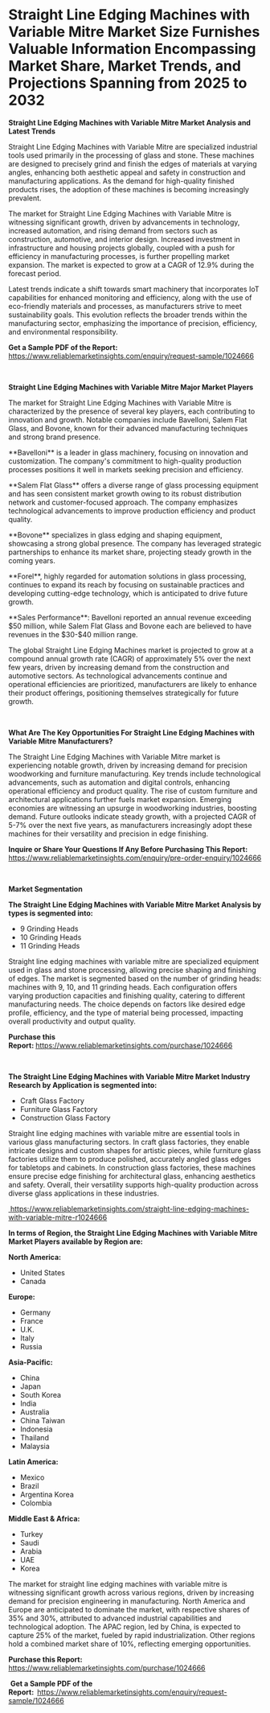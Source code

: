 <p><h1>Straight Line Edging Machines with Variable Mitre Market Size Furnishes Valuable Information Encompassing Market Share, Market Trends, and Projections Spanning from 2025 to 2032</h1></p><p><strong>Straight Line Edging Machines with Variable Mitre Market Analysis and Latest Trends</strong></p>
<p><p>Straight Line Edging Machines with Variable Mitre are specialized industrial tools used primarily in the processing of glass and stone. These machines are designed to precisely grind and finish the edges of materials at varying angles, enhancing both aesthetic appeal and safety in construction and manufacturing applications. As the demand for high-quality finished products rises, the adoption of these machines is becoming increasingly prevalent.</p><p>The market for Straight Line Edging Machines with Variable Mitre is witnessing significant growth, driven by advancements in technology, increased automation, and rising demand from sectors such as construction, automotive, and interior design. Increased investment in infrastructure and housing projects globally, coupled with a push for efficiency in manufacturing processes, is further propelling market expansion. The market is expected to grow at a CAGR of 12.9% during the forecast period. </p><p>Latest trends indicate a shift towards smart machinery that incorporates IoT capabilities for enhanced monitoring and efficiency, along with the use of eco-friendly materials and processes, as manufacturers strive to meet sustainability goals. This evolution reflects the broader trends within the manufacturing sector, emphasizing the importance of precision, efficiency, and environmental responsibility.</p></p>
<p><strong>Get a Sample PDF of the Report:&nbsp;</strong> <a href="https://www.reliablemarketinsights.com/enquiry/request-sample/1024666?utm_campaign=3455&utm_medium=2&utm_source=Github&utm_content=ia&utm_term=18042025&utm_id=straight-line-edging-machines-with-variable-mitre">https://www.reliablemarketinsights.com/enquiry/request-sample/1024666</a></p>
<p>&nbsp;</p>
<p><strong>Straight Line Edging Machines with Variable Mitre Major Market Players</strong></p>
<p><p>The market for Straight Line Edging Machines with Variable Mitre is characterized by the presence of several key players, each contributing to innovation and growth. Notable companies include Bavelloni, Salem Flat Glass, and Bovone, known for their advanced manufacturing techniques and strong brand presence.</p><p>**Bavelloni** is a leader in glass machinery, focusing on innovation and customization. The company's commitment to high-quality production processes positions it well in markets seeking precision and efficiency.</p><p>**Salem Flat Glass** offers a diverse range of glass processing equipment and has seen consistent market growth owing to its robust distribution network and customer-focused approach. The company emphasizes technological advancements to improve production efficiency and product quality.</p><p>**Bovone** specializes in glass edging and shaping equipment, showcasing a strong global presence. The company has leveraged strategic partnerships to enhance its market share, projecting steady growth in the coming years.</p><p>**Forel**, highly regarded for automation solutions in glass processing, continues to expand its reach by focusing on sustainable practices and developing cutting-edge technology, which is anticipated to drive future growth.</p><p>**Sales Performance**: Bavelloni reported an annual revenue exceeding $50 million, while Salem Flat Glass and Bovone each are believed to have revenues in the $30-$40 million range. </p><p>The global Straight Line Edging Machines market is projected to grow at a compound annual growth rate (CAGR) of approximately 5% over the next few years, driven by increasing demand from the construction and automotive sectors. As technological advancements continue and operational efficiencies are prioritized, manufacturers are likely to enhance their product offerings, positioning themselves strategically for future growth.</p></p>
<p>&nbsp;</p>
<p><strong>What Are The Key Opportunities For Straight Line Edging Machines with Variable Mitre Manufacturers?</strong></p>
<p><p>The Straight Line Edging Machines with Variable Mitre market is experiencing notable growth, driven by increasing demand for precision woodworking and furniture manufacturing. Key trends include technological advancements, such as automation and digital controls, enhancing operational efficiency and product quality. The rise of custom furniture and architectural applications further fuels market expansion. Emerging economies are witnessing an upsurge in woodworking industries, boosting demand. Future outlooks indicate steady growth, with a projected CAGR of 5-7% over the next five years, as manufacturers increasingly adopt these machines for their versatility and precision in edge finishing.</p></p>
<p><strong>Inquire or Share Your Questions If Any Before Purchasing This Report:</strong> <a href="https://www.reliablemarketinsights.com/enquiry/pre-order-enquiry/1024666?utm_campaign=3455&utm_medium=2&utm_source=Github&utm_content=ia&utm_term=18042025&utm_id=straight-line-edging-machines-with-variable-mitre">https://www.reliablemarketinsights.com/enquiry/pre-order-enquiry/1024666</a></p>
<p>&nbsp;</p>
<p><strong>Market Segmentation</strong></p>
<p><strong>The Straight Line Edging Machines with Variable Mitre Market Analysis by types is segmented into:</strong></p>
<p><ul><li>9 Grinding Heads</li><li>10 Grinding Heads</li><li>11 Grinding Heads</li></ul></p>
<p><p>Straight line edging machines with variable mitre are specialized equipment used in glass and stone processing, allowing precise shaping and finishing of edges. The market is segmented based on the number of grinding heads: machines with 9, 10, and 11 grinding heads. Each configuration offers varying production capacities and finishing quality, catering to different manufacturing needs. The choice depends on factors like desired edge profile, efficiency, and the type of material being processed, impacting overall productivity and output quality.</p></p>
<p><strong>Purchase this Report:&nbsp;</strong><a href="https://www.reliablemarketinsights.com/purchase/1024666?utm_campaign=3455&utm_medium=2&utm_source=Github&utm_content=ia&utm_term=18042025&utm_id=straight-line-edging-machines-with-variable-mitre">https://www.reliablemarketinsights.com/purchase/1024666</a></p>
<p>&nbsp;</p>
<p><strong>The Straight Line Edging Machines with Variable Mitre Market Industry Research by Application is segmented into:</strong></p>
<p><ul><li>Craft Glass Factory</li><li>Furniture Glass Factory</li><li>Construction Glass Factory</li></ul></p>
<p><p>Straight line edging machines with variable mitre are essential tools in various glass manufacturing sectors. In craft glass factories, they enable intricate designs and custom shapes for artistic pieces, while furniture glass factories utilize them to produce polished, accurately angled glass edges for tabletops and cabinets. In construction glass factories, these machines ensure precise edge finishing for architectural glass, enhancing aesthetics and safety. Overall, their versatility supports high-quality production across diverse glass applications in these industries.</p></p>
<p><a href="https://www.reliablemarketinsights.com/straight-line-edging-machines-with-variable-mitre-r1024666?utm_campaign=3455&utm_medium=2&utm_source=Github&utm_content=ia&utm_term=18042025&utm_id=straight-line-edging-machines-with-variable-mitre">&nbsp;https://www.reliablemarketinsights.com/straight-line-edging-machines-with-variable-mitre-r1024666</a></p>
<p><strong>In terms of Region, the Straight Line Edging Machines with Variable Mitre Market Players available by Region are:</strong></p>
<p>
    <p> <strong> North America: </strong>
        <ul>
            <li>United States</li>
            <li>Canada</li>
        </ul>
        </p> 
    <p> <strong> Europe: </strong>
        <ul>
            <li>Germany</li>
            <li>France</li>
            <li>U.K.</li>
            <li>Italy</li>
            <li>Russia</li>
        </ul>
        </p> 
    <p> <strong> Asia-Pacific: </strong>
        <ul>
            <li>China</li>
            <li>Japan</li>
            <li>South Korea</li>
            <li>India</li>
            <li>Australia</li>
            <li>China Taiwan</li>
            <li>Indonesia</li>
            <li>Thailand</li>
            <li>Malaysia</li>
        </ul>
        </p> 
    <p> <strong> Latin America: </strong>
        <ul>
            <li>Mexico</li>
            <li>Brazil</li>
            <li>Argentina Korea</li>
            <li>Colombia</li>
        </ul>
        </p> 
    <p> <strong> Middle East & Africa: </strong>
        <ul>
            <li>Turkey</li>
            <li>Saudi</li>
            <li>Arabia</li>
            <li>UAE</li>
            <li>Korea</li>
        </ul>
    </p>
    </p>
<p><p>The market for straight line edging machines with variable mitre is witnessing significant growth across various regions, driven by increasing demand for precision engineering in manufacturing. North America and Europe are anticipated to dominate the market, with respective shares of 35% and 30%, attributed to advanced industrial capabilities and technological adoption. The APAC region, led by China, is expected to capture 25% of the market, fueled by rapid industrialization. Other regions hold a combined market share of 10%, reflecting emerging opportunities.</p></p>
<p><strong>Purchase this Report: </strong><a href="https://www.reliablemarketinsights.com/purchase/1024666?utm_campaign=3455&utm_medium=2&utm_source=Github&utm_content=ia&utm_term=18042025&utm_id=straight-line-edging-machines-with-variable-mitre">https://www.reliablemarketinsights.com/purchase/1024666</a></p>
<p>&nbsp;<strong>Get a Sample PDF of the Report:&nbsp;&nbsp;</strong><a href="https://www.reliablemarketinsights.com/enquiry/request-sample/1024666?utm_campaign=3455&utm_medium=2&utm_source=Github&utm_content=ia&utm_term=18042025&utm_id=straight-line-edging-machines-with-variable-mitre">https://www.reliablemarketinsights.com/enquiry/request-sample/1024666</a></p>
<p><strong></strong></p>
<p><p></p><p></p><p></p></p>
